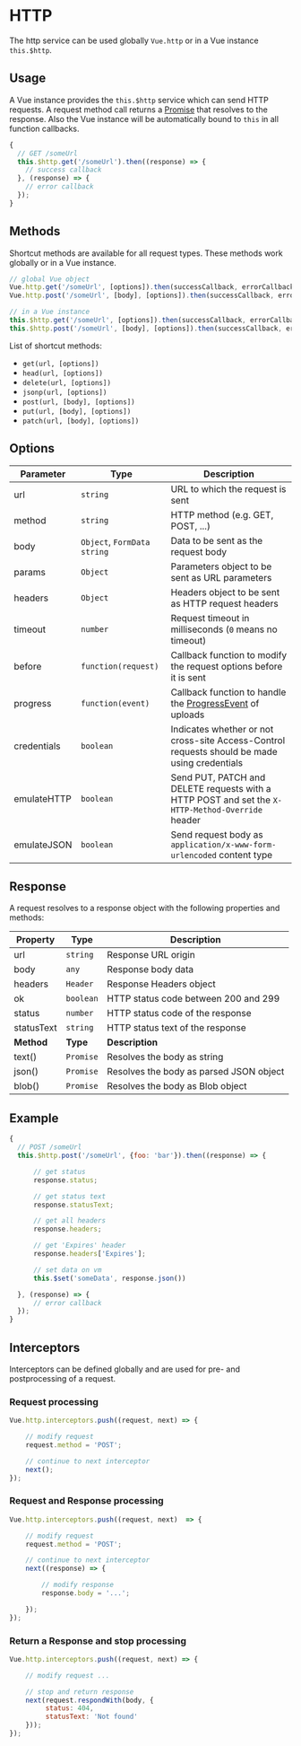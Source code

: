 # HTTP

The http service can be used globally `Vue.http` or in a Vue instance `this.$http`.

## Usage

A Vue instance provides the `this.$http` service which can send HTTP requests. A request method call returns a [Promise](https://developer.mozilla.org/en-US/docs/Web/JavaScript/Reference/Global_Objects/Promise) that resolves to the response. Also the Vue instance will be automatically bound to `this` in all function callbacks.

```js
{
  // GET /someUrl
  this.$http.get('/someUrl').then((response) => {
    // success callback
  }, (response) => {
    // error callback
  });
}
```

## Methods

Shortcut methods are available for all request types. These methods work globally or in a Vue instance.

```js
// global Vue object
Vue.http.get('/someUrl', [options]).then(successCallback, errorCallback);
Vue.http.post('/someUrl', [body], [options]).then(successCallback, errorCallback);

// in a Vue instance
this.$http.get('/someUrl', [options]).then(successCallback, errorCallback);
this.$http.post('/someUrl', [body], [options]).then(successCallback, errorCallback);
```
List of shortcut methods:

* `get(url, [options])`
* `head(url, [options])`
* `delete(url, [options])`
* `jsonp(url, [options])`
* `post(url, [body], [options])`
* `put(url, [body], [options])`
* `patch(url, [body], [options])`

## Options

Parameter | Type | Description
--------- | ---- | -----------
url | `string` | URL to which the request is sent
method | `string` | HTTP method (e.g. GET, POST, ...)
body | `Object`, `FormData` `string` | Data to be sent as the request body
params | `Object` | Parameters object to be sent as URL parameters
headers | `Object` | Headers object to be sent as HTTP request headers
timeout | `number` | Request timeout in milliseconds (`0` means no timeout)
before | `function(request)` | Callback function to modify the request options before it is sent
progress | `function(event)` | Callback function to handle the [ProgressEvent](https://developer.mozilla.org/en-US/docs/Web/API/ProgressEvent) of uploads
credentials | `boolean` | Indicates whether or not cross-site Access-Control requests should be made using credentials
emulateHTTP | `boolean` | Send PUT, PATCH and DELETE requests with a HTTP POST and set the `X-HTTP-Method-Override` header
emulateJSON | `boolean` | Send request body as `application/x-www-form-urlencoded` content type

## Response

A request resolves to a response object with the following properties and methods:

Property | Type | Description
-------- | ---- | -----------
url | `string` | Response URL origin
body | `any` | Response body data
headers | `Header` | Response Headers object
ok | `boolean` | HTTP status code between 200 and 299
status | `number` | HTTP status code of the response
statusText | `string` | HTTP status text of the response
**Method** | **Type** | **Description**
text() | `Promise` | Resolves the body as string
json() | `Promise` | Resolves the body as parsed JSON object
blob() | `Promise` | Resolves the body as Blob object

## Example

```js
{
  // POST /someUrl
  this.$http.post('/someUrl', {foo: 'bar'}).then((response) => {

      // get status
      response.status;

      // get status text
      response.statusText;

      // get all headers
      response.headers;

      // get 'Expires' header
      response.headers['Expires'];

      // set data on vm
      this.$set('someData', response.json())

  }, (response) => {
      // error callback
  });
}
```

## Interceptors

Interceptors can be defined globally and are used for pre- and postprocessing of a request.

### Request processing
```js
Vue.http.interceptors.push((request, next) => {

    // modify request
    request.method = 'POST';

    // continue to next interceptor
    next();
});
```

### Request and Response processing
```js
Vue.http.interceptors.push((request, next)  => {

    // modify request
    request.method = 'POST';

    // continue to next interceptor
    next((response) => {

        // modify response
        response.body = '...';

    });
});
```

### Return a Response and stop processing
```js
Vue.http.interceptors.push((request, next) => {

    // modify request ...

    // stop and return response
    next(request.respondWith(body, {
         status: 404,
         statusText: 'Not found'
    }));
});
```
